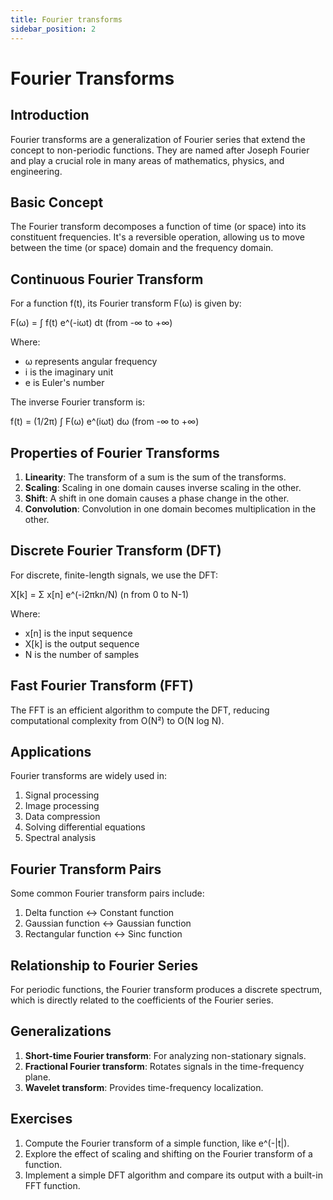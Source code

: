 ```yaml
---
title: Fourier transforms
sidebar_position: 2
---
```


# Fourier Transforms

## Introduction

Fourier transforms are a generalization of Fourier series that extend the concept to non-periodic functions. They are named after Joseph Fourier and play a crucial role in many areas of mathematics, physics, and engineering.

## Basic Concept

The Fourier transform decomposes a function of time (or space) into its constituent frequencies. It's a reversible operation, allowing us to move between the time (or space) domain and the frequency domain.

## Continuous Fourier Transform

For a function f(t), its Fourier transform F(ω) is given by:

F(ω) = ∫ f(t) e^(-iωt) dt (from -∞ to +∞)

Where:

-   ω represents angular frequency
-   i is the imaginary unit
-   e is Euler's number

The inverse Fourier transform is:

f(t) = (1/2π) ∫ F(ω) e^(iωt) dω (from -∞ to +∞)

## Properties of Fourier Transforms

1. **Linearity**: The transform of a sum is the sum of the transforms.
2. **Scaling**: Scaling in one domain causes inverse scaling in the other.
3. **Shift**: A shift in one domain causes a phase change in the other.
4. **Convolution**: Convolution in one domain becomes multiplication in the other.

## Discrete Fourier Transform (DFT)

For discrete, finite-length signals, we use the DFT:

X[k] = Σ x[n] e^(-i2πkn/N) (n from 0 to N-1)

Where:

-   x[n] is the input sequence
-   X[k] is the output sequence
-   N is the number of samples

## Fast Fourier Transform (FFT)

The FFT is an efficient algorithm to compute the DFT, reducing computational complexity from O(N²) to O(N log N).

## Applications

Fourier transforms are widely used in:

1. Signal processing
2. Image processing
3. Data compression
4. Solving differential equations
5. Spectral analysis

## Fourier Transform Pairs

Some common Fourier transform pairs include:

1. Delta function ↔ Constant function
2. Gaussian function ↔ Gaussian function
3. Rectangular function ↔ Sinc function

## Relationship to Fourier Series

For periodic functions, the Fourier transform produces a discrete spectrum, which is directly related to the coefficients of the Fourier series.

## Generalizations

1. **Short-time Fourier transform**: For analyzing non-stationary signals.
2. **Fractional Fourier transform**: Rotates signals in the time-frequency plane.
3. **Wavelet transform**: Provides time-frequency localization.

## Exercises

1. Compute the Fourier transform of a simple function, like e^(-|t|).
2. Explore the effect of scaling and shifting on the Fourier transform of a function.
3. Implement a simple DFT algorithm and compare its output with a built-in FFT function.
